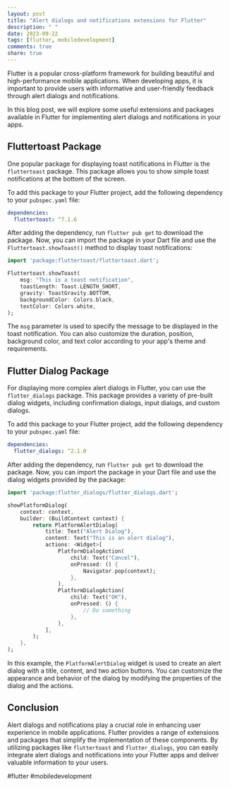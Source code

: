 ```yaml
---
layout: post
title: "Alert dialogs and notifications extensions for Flutter"
description: " "
date: 2023-09-22
tags: [flutter, mobiledevelopment]
comments: true
share: true
---
```


Flutter is a popular cross-platform framework for building beautiful and high-performance mobile applications. When developing apps, it is important to provide users with informative and user-friendly feedback through alert dialogs and notifications.

In this blog post, we will explore some useful extensions and packages available in Flutter for implementing alert dialogs and notifications in your apps.

## Fluttertoast Package

One popular package for displaying toast notifications in Flutter is the `fluttertoast` package. This package allows you to show simple toast notifications at the bottom of the screen.

To add this package to your Flutter project, add the following dependency to your `pubspec.yaml` file:

```yaml
dependencies:
  fluttertoast: ^7.1.6
```

After adding the dependency, run `flutter pub get` to download the package. Now, you can import the package in your Dart file and use the `Fluttertoast.showToast()` method to display toast notifications:

```dart
import 'package:fluttertoast/fluttertoast.dart';

Fluttertoast.showToast(
    msg: "This is a toast notification",
    toastLength: Toast.LENGTH_SHORT,
    gravity: ToastGravity.BOTTOM,
    backgroundColor: Colors.black,
    textColor: Colors.white,
);
```

The `msg` parameter is used to specify the message to be displayed in the toast notification. You can also customize the duration, position, background color, and text color according to your app's theme and requirements.

## Flutter Dialog Package

For displaying more complex alert dialogs in Flutter, you can use the `flutter_dialogs` package. This package provides a variety of pre-built dialog widgets, including confirmation dialogs, input dialogs, and custom dialogs.

To add this package to your Flutter project, add the following dependency to your `pubspec.yaml` file:

```yaml
dependencies:
  flutter_dialogs: ^2.1.0
```

After adding the dependency, run `flutter pub get` to download the package. Now, you can import the package in your Dart file and use the dialog widgets provided by the package:

```dart
import 'package:flutter_dialogs/flutter_dialogs.dart';

showPlatformDialog(
    context: context,
    builder: (BuildContext context) {
        return PlatformAlertDialog(
            title: Text("Alert Dialog"),
            content: Text("This is an alert dialog"),
            actions: <Widget>[
                PlatformDialogAction(
                    child: Text("Cancel"),
                    onPressed: () {
                        Navigator.pop(context);
                    },
                ),
                PlatformDialogAction(
                    child: Text("OK"),
                    onPressed: () {
                        // Do something
                    },
                ),
            ],
        );
    },
);
```

In this example, the `PlatformAlertDialog` widget is used to create an alert dialog with a title, content, and two action buttons. You can customize the appearance and behavior of the dialog by modifying the properties of the dialog and the actions.

## Conclusion

Alert dialogs and notifications play a crucial role in enhancing user experience in mobile applications. Flutter provides a range of extensions and packages that simplify the implementation of these components. By utilizing packages like `fluttertoast` and `flutter_dialogs`, you can easily integrate alert dialogs and notifications into your Flutter apps and deliver valuable information to your users.

#flutter #mobiledevelopment